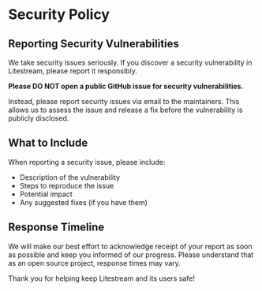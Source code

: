 # Security Policy

## Reporting Security Vulnerabilities

We take security issues seriously. If you discover a security vulnerability in Litestream, please report it responsibly.

**Please DO NOT open a public GitHub issue for security vulnerabilities.**

Instead, please report security issues via email to the maintainers. This allows us to assess the issue and release a fix before the vulnerability is publicly disclosed.

## What to Include

When reporting a security issue, please include:

- Description of the vulnerability
- Steps to reproduce the issue
- Potential impact
- Any suggested fixes (if you have them)

## Response Timeline

We will make our best effort to acknowledge receipt of your report as soon as possible and keep you informed of our progress. Please understand that as an open source project, response times may vary.

Thank you for helping keep Litestream and its users safe!
